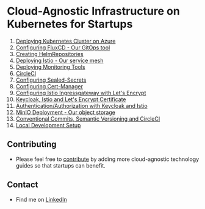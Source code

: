 # Cloud-Agnostic Infrastructure on Kubernetes for Startups


1. [Deploying Kubernetes Cluster on Azure](kubernetes) 
2. [Configuring FluxCD - Our GitOps tool](docs/technical-guides/fluxcd.md)
3. [Creating HelmRepositories](docs/technical-guides/helmrepositories.md)
4. [Deploying Istio - Our service mesh](docs/technical-guides/istio.md)
5. [Deploying Monitoring Tools](/technical-guides/monitoring.md)
6. [CircleCI](docs/technical-guides/circleci.md)
7. [Configuring Sealed-Secrets](docs/technical-guides/sealed-secrets.md)
8. [Configuring Cert-Manager](docs/technical-guides/cert-manager.md)
9. [Configuring Istio Ingressgateway with Let's Encrypt](docs/technical-guides/ingressgateway.md)
10. [Keycloak, Istio and Let's Encrypt Certificate](docs/technical-guides/keycloak.md)
11. [Authentication/Authorization with Keycloak and Istio](docs/technical-guides/auth.md)
12. [MinIO Deployment - Our object storage](docs/technical-guides/minio.md)
13. [Conventional Commits, Semantic Versioning and CircleCI](docs/technical-guides/release.md)
14. [Local Development Setup](docs/technical-guides/local.md)

## Contributing

* Please feel free to [contribute](https://github.com/kubeflex-io/kubeflex) by adding more cloud-agnostic technology guides so that startups can benefit.

## Contact

* Find me on [LinkedIn](https://www.linkedin.com/in/sajeeval)
